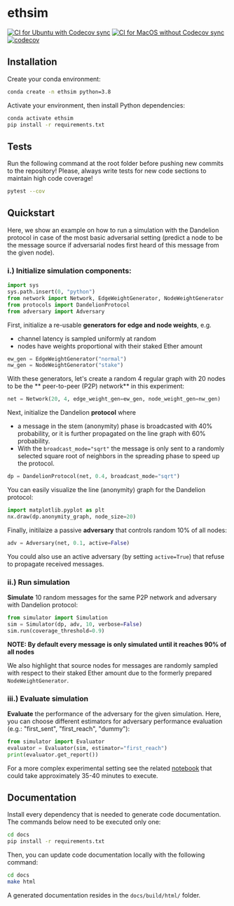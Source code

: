 # ethsim

[![CI for Ubuntu with Codecov sync](https://github.com/ferencberes/ethsim/actions/workflows/ubuntu.yml/badge.svg)](https://github.com/ferencberes/ethsim/actions/workflows/ubuntu.yml)
[![CI for MacOS without Codecov sync](https://github.com/ferencberes/ethsim/actions/workflows/macos.yml/badge.svg)](https://github.com/ferencberes/ethsim/actions/workflows/macos.yml)
[![codecov](https://codecov.io/gh/ferencberes/ethsim/branch/main/graph/badge.svg?token=6871LSZKSK)](https://codecov.io/gh/ferencberes/ethsim)

## Installation

Create your conda environment:
```bash
conda create -n ethsim python=3.8
```

Activate your environment, then install Python dependencies:
```bash
conda activate ethsim
pip install -r requirements.txt
```

## Tests

Run the following command at the root folder before pushing new commits to the repository!
Please, always write tests for new code sections to maintain high code coverage!
```bash
pytest --cov
```

## Quickstart

Here, we show an example on how to run a simulation with the Dandelion protocol in case of the most basic adversarial setting (predict a node to be the message source if adversarial nodes first heard of this message from the given node).


### i.) Initialize simulation components:
```python
import sys
sys.path.insert(0, "python")
from network import Network, EdgeWeightGenerator, NodeWeightGenerator
from protocols import DandelionProtocol
from adversary import Adversary
```

First, initialize a re-usable **generators for edge and node weights**, e.g. 
   * channel latency is sampled uniformly at random
   * nodes have weights proportional with their staked Ether amount
   
```python
ew_gen = EdgeWeightGenerator("normal")
nw_gen = NodeWeightGenerator("stake")
```

With these generators, let's create a random 4 regular graph with 20 nodes to be the ** peer-to-peer (P2P) network** in this experiment:
```python
net = Network(20, 4, edge_weight_gen=ew_gen, node_weight_gen=nw_gen)
```

Next, initialize the Dandelion **protocol** where 
   * a message in the stem (anonymity) phase is broadcasted with 40% probability, or it is further propagated on the line graph with 60% probability.  
   * With the `broadcast_mode="sqrt"` the message is only sent to a randomly selected square root of neighbors in the spreading phase to speed up the protocol.
   
```python
dp = DandelionProtocol(net, 0.4, broadcast_mode="sqrt")
```

You can easily visualize the line (anonymity) graph for the Dandelion protocol:
```python
import matplotlib.pyplot as plt
nx.draw(dp.anonymity_graph, node_size=20)
```

Finally, initilaize a passive **adversary** that controls random 10% of all nodes:
```python
adv = Adversary(net, 0.1, active=False)
```
You could also use an active adversary (by setting `active=True`) that refuse to propagate received messages.

### ii.) Run simulation

**Simulate** 10 random messages for the same P2P network and adversary with Dandelion protocol:
```python
from simulator import Simulation
sim = Simulator(dp, adv, 10, verbose=False)
sim.run(coverage_threshold=0.9)
```
**NOTE: By default every message is only simulated until it reaches 90% of all nodes**

We also highlight that source nodes for messages are randomly sampled with respect to their staked Ether amount due to the formerly prepared `NodeWeightGenerator`.

### iii.) Evaluate simulation

**Evaluate** the performance of the adversary for the given simulation. Here, you can choose different estimators for adversary performance evaluation (e.g.: "first_sent", "first_reach", "dummy"):
```python
from simulator import Evaluator
evaluator = Evaluator(sim, estimator="first_reach")
print(evaluator.get_report())
```

For a more complex experimental setting see the related [notebook](Experimental.ipynb) that could take approximately 35-40 minutes to execute.

## Documentation

Install every dependency that is needed to generate code documentation.
The commands below need to be executed only one:

```bash
cd docs
pip install -r requirements.txt
```

Then, you can update code documentation locally with the following command:
```bash
cd docs
make html
```

A generated documentation resides in the `docs/build/html/` folder.